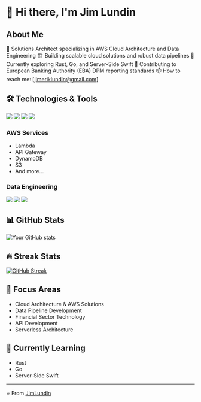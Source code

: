 # 👋 Hi there, I'm Jim Lundin

## About Me
🌟 Solutions Architect specializing in AWS Cloud Architecture and Data Engineering
🏗️ Building scalable cloud solutions and robust data pipelines
🌱 Currently exploring Rust, Go, and Server-Side Swift
💼 Contributing to European Banking Authority (EBA) DPM reporting standards
📫 How to reach me: [jimeriklundin@gmail.com]

## 🛠️ Technologies & Tools
![](https://img.shields.io/badge/Cloud-AWS-informational?style=flat&logo=amazon-aws&logoColor=white&color=2bbc8a)
![](https://img.shields.io/badge/Code-Python-informational?style=flat&logo=python&logoColor=white&color=2bbc8a)
![](https://img.shields.io/badge/Code-JavaScript-informational?style=flat&logo=javascript&logoColor=white&color=2bbc8a)
![](https://img.shields.io/badge/Code-TypeScript-informational?style=flat&logo=typescript&logoColor=white&color=2bbc8a)

### AWS Services
- Lambda
- API Gateway
- DynamoDB
- S3
- And more...

### Data Engineering
![](https://img.shields.io/badge/Tools-Apache_Spark-informational?style=flat&logo=apache-spark&logoColor=white&color=2bbc8a)
![](https://img.shields.io/badge/Tools-Pandas-informational?style=flat&logo=pandas&logoColor=white&color=2bbc8a)
![](https://img.shields.io/badge/Tools-Polars-informational?style=flat&logo=python&logoColor=white&color=2bbc8a)

## 📊 GitHub Stats
![Your GitHub stats](https://github-readme-stats.vercel.app/api?username=JimLundin&show_icons=true&theme=radical)

## 🔥 Streak Stats
[![GitHub Streak](https://github-readme-streak-stats.herokuapp.com/?user=JimLundin&theme=dark)](https://git.io/streak-stats)

## 🎯 Focus Areas
- Cloud Architecture & AWS Solutions
- Data Pipeline Development
- Financial Sector Technology
- API Development
- Serverless Architecture

## 🌱 Currently Learning
- Rust
- Go
- Server-Side Swift

---
⭐️ From [JimLundin](https://github.com/JimLundin)
